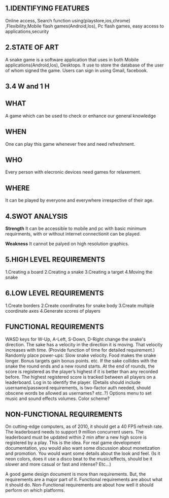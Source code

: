 ## 1.IDENTIFYING FEATURES

   Online access, Search function using(playstore,ios,chrome) ,Flexibility,Mobile flash games(Android,Ios), 
   Pc flash games, easy access to applications,security

## 2.STATE OF ART

   A snake game is a software application that uses in both Mobile applications(Android,Ios), Desktops. 
   It use to store the database of the user of whom signed the game. Users can sign in using Gmail, facebook.

## 3.4 W and 1 H

## WHAT 
   A game which can be used to check or enhance our general knowledge
   
## WHEN
   One can play this game whenever free and need refreshment.
   
## WHO  
   Every person with elecronic devices need games for relaxement.
   
## WHERE
   It can be played by everyone and everywhere irrespective of their age.

## 4.SWOT ANALYSIS

 **Strength**
   It can be accessible to mobile and pc with basic minimum requirments, with or without internet connectionit can be played. 
   
 **Weakness**
   It cannot be palyed on high resolution graphics.
   
## 5.HIGH LEVEL REQUIREMENTS

1.Creating a board 
2.Creating a snake
3.Creating a target
4.Moving the snake
   
## 6.LOW LEVEL REQUIREMENTS

1.Create borders 
2.Create coordinates for snake body 
3.Create multiple coordinate axes
4.Generate scores of players
   
## FUNCTIONAL REQUIREMENTS

  WASD keys for W-Up, A-Left, S-Down, D-Right change the snake's
  direction. The sake has a velocity in the direction it is moving. That
  velocity increases with time. (Provide function of time for detailed
  requirement.) Randomly place power-ups: Slow snake velocity. Food makes
  the snake longer. Bonus targets gain bonus points. etc. If the sake
  collides with the snake the round ends and a new round starts. At the
  end of rounds, the score is registered as the player’s highest if it is
  better than any recorded before. The highest registered score is tracked
  between all players on a leaderboard. Log in to identify the player.
 (Details should include username/password requirements, is two-factor
  auth needed, should obscene words be allowed as usernames? etc..?)
  Options menu to set music and sound effects volumes. Color scheme?

## NON-FUNCTIONAL REQUIREMENTS

 On cutting-edge computers, as of 2010, it should get a 40 FPS refresh
 rate. The leaderboard needs to support 9 million concurrent users. The
 leaderboard must be updated within 2 min after a new high score is
 registered by a play. This is the idea. For real game development
 documentation, you would also want some discussion about monetization
 and promotion. You would want some details about the look and feel. (Is
 it neon colors, does it use a disco beat to the music/effects, should be
 it slower and more casual or fast and intense? Etc…)

 A good game design document is more than requirements. But, the
 requirements are a major part of it. Functional requirements are about
 what it should do. Non-Functional requirements are about how well it
 should perform on which platforms.
